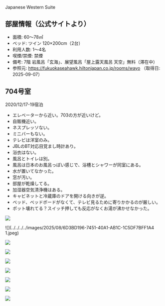 
Japanese Western Suite

## 部屋情報（公式サイトより）
- 面積: 60～78㎡
- ベッド: ツイン 120×200cm（2台）
- 利用人数: 1～4名
- 喫煙/禁煙: 禁煙
- 備考: 7階 岩風呂「玄海」、展望風呂「屋上露天風呂 天空」無料（滞在中）
- 参照元: https://fukuokaseahawk.hiltonjapan.co.jp/rooms/wayo （取得日: 2025-09-07）

## 704号室

2020/12/17-19宿泊

-   エレベーターから近い。703の方が近いけど。
-   自販機近い。
-   ネスプレッソない。
-   ミニバーもない。
-   テレビは洋室のみ。
-   JBLのBT対応目覚まし時計あり。
-   浴衣はない。
-   風呂とトイレは別。
-   風呂は日本のお風呂っぽい感じで、浴槽とシャワーが同室にある。
-   水が置いてなかった。
-   窓が汚い。
-   部屋が乾燥してる。
-   加湿器空気清浄機はある。
-   キャビネットと冷蔵庫のドアを開ける向きが逆。
-   ベッド、ベッドボードがなくて、テレビ見るために寄りかかるのが厳しい。
-   ポット壊れてる？スイッチ押しても反応がなくお湯が沸かせなかった。


![](../../../../images/2025/08/1ACE953F-19A0-4D32-98AB-9A92741AED39.jpeg)

![](../../../../images/2025/08/6D3BD196-7451-40A1-AB1C-1C5DF7BFF1A4 1.jpeg)

![](../../../../images/2025/08/73F016A7-31B3-48EE-ACCF-B320E830E2EE.jpeg)

![](../../../../images/2025/08/83F42190-F5F9-4253-A6D7-DE3245432F61.jpeg)

![](../../../../images/2025/08/90B6E23C-84C5-4E88-AE67-256C4F05B7A9.jpeg)

![](../../../../images/2025/08/0620C275-E4C6-4636-9614-9F5B2250E5FB.jpeg)

![](../../../../images/2025/08/ADFE9A4D-F77E-42B9-B0FB-B376B9D5C403.jpeg)

![](../../../../images/2025/08/D966C71B-8DBB-451B-97FF-B9097C3FBF8E.jpeg)

![](../../../../images/2025/08/D56156A7-4243-4278-81F4-8DCB8364E441.jpeg)

